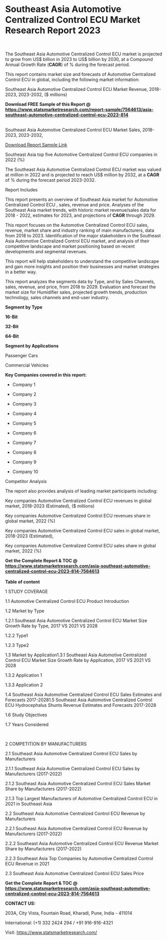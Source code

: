 <h1>Southeast Asia Automotive Centralized Control ECU Market Research Report 2023</h1><br/><p>The Southeast Asia Automotive Centralized Control ECU market is projected to grow from US$ billion in 2023 to US$ billion by 2030, at a Compound Annual Growth Rate (<strong>CAGR</strong>) of % during the forecast period.</p><p>
 
 This report contains market size and forecasts of Automotive Centralized Control ECU in global, including the following market information:</p><p>
 
 Southeast Asia Automotive Centralized Control ECU Market Revenue, 2018-2023, 2023-2032, ($ millions)</p><div><b>Download FREE Sample of this Report @ <a href="https://www.statsmarketresearch.com/download-free-sample/7564613/asia-southeast-automotive-centralized-control-ecu-2023-814">https://www.statsmarketresearch.com/report-sample/7564613/asia-southeast-automotive-centralized-control-ecu-2023-814</a></b></div><br><p>
 
 Southeast Asia Automotive Centralized Control ECU Market Sales, 2018-2023, 2023-2032,</p><p><a href="https://www.statsmarketresearch.com/download-free-sample/7564613/asia-southeast-automotive-centralized-control-ecu-2023-814">Download Report Sample Link</a></p><p>
 
 Southeast Asia top five Automotive Centralized Control ECU companies in 2022 (%)</p><p>
 
 The Southeast Asia Automotive Centralized Control ECU market was valued at million in 2022 and is projected to reach US$ million by 2032, at a <strong>CAGR</strong> of % during the forecast period 2023-2032.</p><p>
 
 Report Includes</p><p>
 
 This report presents an overview of Southeast Asia market for Automotive Centralized Control ECU , sales, revenue and price. Analyses of the Southeast Asia market trends, with historic market revenue/sales data for 2018 - 2022, estimates for 2023, and projections of <strong>CAGR</strong> through 2029.</p><p>
 
 This report focuses on the Automotive Centralized Control ECU sales, revenue, market share and industry ranking of main manufacturers, data from 2018 to 2023. Identification of the major stakeholders in the Southeast Asia Automotive Centralized Control ECU market, and analysis of their competitive landscape and market positioning based on recent developments and segmental revenues.</p><p>
 
 This report will help stakeholders to understand the competitive landscape and gain more insights and position their businesses and market strategies in a better way.</p><p>
 
 This report analyzes the segments data by Type, and by Sales Channels, sales, revenue, and price, from 2018 to 2029. Evaluation and forecast the market size for Humidifier sales, projected growth trends, production technology, sales channels and end-user industry.</p><p>
 
  <strong>Segment by Type</strong></p><p>
 
 <strong>16-Bit</strong></p><p>
 
 <strong>32-Bit</strong></p><p>
 
 <strong>64-Bit</strong></p><p><strong> Segment <strong><strong>by Applications</strong></strong></strong></p><p>
 
 Passenger Cars</p><p>Commercial Vehicles</p><p><strong>Key Companies covered in this report:</strong></p><p>
 
 </p><ul><p></p><li>Company 1</li><p></p><li>Company 2</li><p></p><li>Company 3</li><p></p><li>Company 4</li><p></p><li>Company 5</li><p></p><li>Company 6</li><p></p><li>Company 7</li><p></p><li>Company 8</li><p></p><li>Company 9</li><p></p><li>Company 10</li><p></p></ul><p>Competitor Analysis</p><p>
 
 The report also provides analysis of leading market participants including:</p><p>
 
 Key companies Automotive Centralized Control ECU revenues in global market, 2018-2023 (Estimated), ($ millions)</p><p>
 
 Key companies Automotive Centralized Control ECU revenues share in global market, 2022 (%)</p><p>
 
 Key companies Automotive Centralized Control ECU sales in global market, 2018-2023 (Estimated),</p><p>
 
 Key companies Automotive Centralized Control ECU sales share in global market, 2022 (%)</p><div><b>Get the Complete Report & TOC @ <a href="https://www.statsmarketresearch.com/asia-southeast-automotive-centralized-control-ecu-2023-814-7564613">https://www.statsmarketresearch.com/asia-southeast-automotive-centralized-control-ecu-2023-814-7564613</a></b></div><br><b>Table of content</b><p>1 STUDY COVERAGE<br />
 
 1.1 Automotive Centralized Control ECU Product Introduction<br />
 
 1.2 Market by Type<br />
 
 1.2.1 Southeast Asia Automotive Centralized Control ECU Market Size Growth Rate by Type, 2017 VS 2021 VS 2028<br />
 
 1.2.2 Type1<br />
 
 1.2.3 Type2<br />
 
 1.3 Market by Application1.3.1 Southeast Asia Automotive Centralized Control ECU Market Size Growth Rate by Application, 2017 VS 2021 VS 2028<br />
 
 1.3.2 Application 1<br />
 
 1.3.3 Application 2<br />
 
 1.4 Southeast Asia Automotive Centralized Control ECU Sales Estimates and Forecasts 2017-20281.5 Southeast Asia Automotive Centralized Control ECU Hydrocephalus Shunts Revenue Estimates and Forecasts 2017-2028<br />
 
 1.6 Study Objectives<br />
 
 1.7 Years Considered<br />
 
 <br />
 
 2 COMPETITION BY MANUFACTURERS<br />
 
 2.1 Southeast Asia Automotive Centralized Control ECU Sales by Manufacturers<br />
 
 2.1.1 Southeast Asia Automotive Centralized Control ECU Sales by Manufacturers (2017-2022)<br />
 
 2.1.2 Southeast Asia Automotive Centralized Control ECU Sales Market Share by Manufacturers (2017-2022)<br />
 
 2.1.3 Top Largest Manufacturers of Automotive Centralized Control ECU in 2021 in Southeast Asia<br />
 
 2.2 Southeast Asia Automotive Centralized Control ECU Revenue by Manufacturers<br />
 
 2.2.1 Southeast Asia Automotive Centralized Control ECU Revenue by Manufacturers (2017-2022)<br />
 
 2.2.2 Southeast Asia Automotive Centralized Control ECU Revenue Market Share by Manufacturers (2017-2022)<br />
 
 2.2.3 Southeast Asia Top Companies by Automotive Centralized Control ECU Revenue in 2021<br />
 
 2.3 Southeast Asia Automotive Centralized Control ECU Sales Price <br><div><b>Get the Complete Report & TOC @ <a href="https://www.statsmarketresearch.com/asia-southeast-automotive-centralized-control-ecu-2023-814-7564613">https://www.statsmarketresearch.com/asia-southeast-automotive-centralized-control-ecu-2023-814-7564613</a></b></div></p>
 
 <b>CONTACT US:</b><br>
 
 203A, City Vista, Fountain Road, Kharadi, Pune, India - 411014 <br>
 
 International: (+1) 332 2424 294 / +91 916-916-4321<br>
 
 Visit: <a href="https://www.statsmarketresearch.com/">https://www.statsmarketresearch.com/</a>
 
 <br>